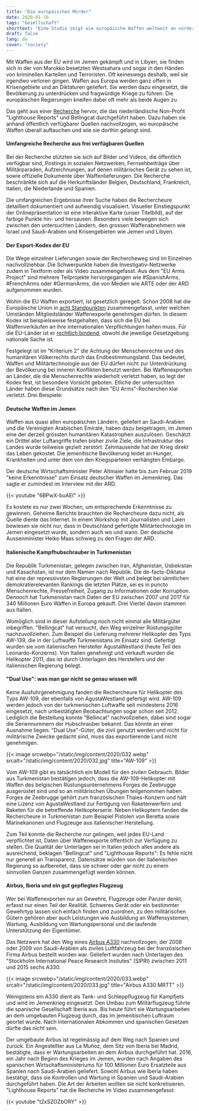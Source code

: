 ```yaml
---
title: "Die europäischen Mörder"
date: 2020-01-16
tags: "Gesellschaft"
shorttext: "Eine Studie zeigt wie europäische Waffen weltweit an vorderster Front Menschen im Auftrag westlichen Terrors und Ideologien töten."
draft: false
lang: de
cover: "society"
---
```


Mit Waffen aus der EU wird im Jemen gekämpft und in Libyen, sie finden sich in der von Marokko besetzten Westsahara und sogar in den Händen von kriminellen Kartellen und Terroristen. Oft keineswegs deshalb, weil sie irgendwo verloren gingen. Waffen aus Europa werden ganz offen in Krisengebiete und an Diktaturen geliefert. Sie werden dazu eingesetzt, die Bevölkerung zu unterdrücken und fragwürdige Kriege zu führen. Die europäischen Regierungen kneifen dabei oft mehr als beide Augen zu.

Das geht aus einer [Recherche](https://euarms.com/weapon "EU arms export - This is where European arms really end up") hervor, die das niederländische Non-Profit "Lighthouse Reports" und Bellingcat durchgeführt haben. Dazu haben sie anhand öffentlich verfügbarer Quellen nachvollzogen, wo europäische Waffen überall auftauchen und wie sie dorthin gelangt sind.

#### Umfangreiche Recherche aus frei verfügbaren Quellen

Bei der Recherche stützten sie sich auf Bilder und Videos, die öffentlich verfügbar sind, Postings in sozialen Netzwerken, Fernsehbeiträge über Militärparaden, Aufzeichnungen, auf denen militärisches Gerät zu sehen ist, sowie offizielle Dokumente über Waffenlieferungen. Die Recherche beschränkte sich auf die Herkunftsländer Belgien, Deutschland, Frankreich, Italien, die Niederlande und Spanien.

Die umfangreichen Ergebnisse ihrer Suche haben die Rechercheure detailliert dokumentiert und aufwendig visualisiert. Visueller Einstiegspunkt der Onlinepräsentation ist eine interaktive Karte (unser Titelbild), auf der farbige Punkte hin- und hersausen. Besonders viele bewegen sich zwischen den untersuchten Ländern, den grossen Waffenabnehmern wie Israel und Saudi-Arabien und Krisengebieten wie Jemen und Libyen.

#### Der Export-Kodex der EU

Die Wege einzelner Lieferungen sowie der Rechercheweg sind im Einzelnen nachvollziehbar. Die Schwerpunkte haben die Investigativ-Netzwerke zudem in Textform oder als Video zusammengefasst. Aus dem "EU Arms Project" sind mehrere Teilprojekte hervorgegangen wie #SpanishArms, #FrenchArms oder #GermanArms, die von Medien wie ARTE oder der ARD aufgenommen wurden.

Wohin die EU Waffen exportiert, ist gesetzlich geregelt. Schon 2008 hat die Europäische Union in [acht Standpunkten](/static/downloads/CELEX_32008E0944_EN_TXT.pdf "ACTS ADOPTED UNDER TITLE V OF THE EU TREATY") zusammengefasst, unter welchen Umständen Mitgliedsländer Waffenexporte genehmigen dürfen. In diesem Kodex ist beispielsweise festgehalten, dass sich die EU bei Waffenverkäufen an ihre internationalen Verpflichtungen halten muss. Für die EU-Länder ist er [rechtlich bindend](/static/downloads/st12195-en19.pdf "Council conclusions on the review of Council Common Position 2008/944/CFSP of 8 December 2008 on the control of arms exports"), obwohl die jeweilige Gesetzgebung nationale Sache ist.

Festgelegt ist im "Kriterium 2" die Achtung der Menschenrechte und des humanitären Völkerrechts durch das Endbestimmungsland. Das bedeutet, Waffen und Militärtechnologie aus der EU dürfen nicht zur Unterdrückung der Bevölkerung bei inneren Konflikten benutzt werden. Bei Waffenexporten an Länder, die die Menschenrechte wiederholt verletzt haben, so legt der Kodex fest, ist besondere Vorsicht geboten. Etliche der untersuchten Länder haben diese Grundsätze nach den "EU Arms"-Recherchen klar verletzt. Drei Beispiele:

#### Deutsche Waffen im Jemen

Waffen aus quasi allen europäischen Ländern, geliefert an Saudi-Arabien und die Vereinigten Arabischen Emirate, haben dazu beigetragen, im Jemen eine der derzeit grössten humanitären Katastrophen auszulösen. Geschätzt ein Drittel aller Luftangriffe trafen bisher zivile Ziele, die Infrastruktur des Landes wurde teilweise gezielt zerstört. Zehntausende hat der Krieg direkt das Leben gekostet. Die jemenitische Bevölkerung leidet an Hunger, Krankheiten und unter dem von den Kriegsparteien verhängten Embargo.

Der deutsche Wirtschaftsminister Peter Altmaier hatte bis zum Februar 2019 "keine Erkenntnisse" zum Einsatz deutscher Waffen im Jemenkrieg. Das sagte er zumindest im Interview mit der ARD.

{{< youtube "6BPwX-buAEI" >}}

Es kostete es nur zwei Wochen, um entsprechende Erkenntnisse zu gewinnen. Geheime Berichte brauchten die Rechercheure dazu nicht, als Quelle diente das Internet. In einem Workshop mit Journalisten und Laien bewiesen sie nicht nur, dass in Deutschland gefertigte Militärtechnologie im Jemen eingesetzt wurde, sondern auch wo und wann. Der deutsche Aussenminister Heiko Maas schwieg zu den Fragen der ARD.

#### Italienische Kampfhubschrauber in Turkmenistan

Die Republik Turkmenistan, gelegen zwischen Iran, Afghanistan, Usbekistan und Kasachstan, ist nur dem Namen nach Republik. Die de-facto-Diktatur hat eine der repressivsten Regierungen der Welt und belegt bei sämtlichen demokratierelevanten Rankings die letzten Plätze, sei es in puncto Menschenrechte, Pressefreiheit, Zugang zu Informationen oder Korruption. Dennoch hat Turkmenistan nach Daten der EU zwischen 2007 und 2017 für 340 Millionen Euro Waffen in Europa gekauft. Drei Viertel davon stammen aus Italien.

Womöglich sind in dieser Aufstellung noch nicht einmal alle Militärgüter inbegriffen. "Bellingcat" hat versucht, den Weg einzelner Rüstungsgüter nachzuvollziehen. Zum Beispiel die Lieferung mehrerer Helikopter des Typs AW-139, die in der Luftwaffe Turkmenistans im Einsatz sind. Gefertigt wurden sie vom italienischen Hersteller AgustaWestland (heute Teil des Leonardo-Konzerns). Von Italien genehmigt und verkauft wurden die Helikopter 2011, das ist durch Unterlagen des Herstellers und der italienischen Regierung belegt.

#### "Dual Use": was man gar nicht so genau wissen will

Keine Ausfuhrgenehmigung fanden die Rechercheure für Helikopter des Typs AW-109, der ebenfalls von AgustaWestland gefertigt wird. AW-109 werden jedoch von der turkmenischen Luftwaffe seit mindestens 2016 eingesetzt, nach unbestätigten Beobachtungen sogar schon seit 2012. Lediglich die Bestellung konnte "Bellincat" nachvollziehen, dabei sind sogar die Seriennummern der Hubschrauber bekannt. Das könnte an einer Ausnahme liegen: "Dual Use"-Güter, die zivil genutzt werden und nicht für militärische Zwecke gedacht sind, muss das exportierende Land nicht genehmigen.

{{< image srcwebp="/static/img/content/2020/032.webp" srcalt="/static/img/content/2020/032.jpg" title="AW-109" >}}

Vom AW-109 gibt es tatsächlich ein Modell für den zivilen Gebrauch. Bilder aus Turkmenistan bestätigen jedoch, dass die AW-109-Helikopter mit Waffen des belgischen Rüstungsunternehmens Forges de Zeebrugge ausgerüstet sind und so an militärischen Übungen teilgenommen haben. Forges de Zeebrugge gehört zum französischen Thales-Konzern und hält eine Lizenz von AgustaWestland zur Fertigung von Raketenwerfern und Raketen für die betreffende Helikopterserie. Neben Helikoptern fanden die Rechercheure in Turkmenistan zum Beispiel Pistolen von Beretta sowie Marinekanonen und Flugzeuge aus italienischer Herstellung.

Zum Teil konnte die Recherche nur gelingen, weil jedes EU-Land verpflichtet ist, Daten über Waffenexporte öffentlich zur Verfügung zu stellen. Die Qualität der Unterlagen sei in Italien jedoch alles andere als ausreichend, beklagen "Bellingcat" und "Lighthouse Reports": Es fehle nicht nur generell an Transparenz. Datensätze würden von der italienischen Regierung so aufbereitet, dass sie schwer oder gar nicht zu einem sinnvollen Ganzen zusammengefügt werden können.

#### Airbus, Iberia und ein gut gepflegtes Flugzeug

Wer bei Waffenexporten nur an Gewehre, Flugzeuge oder Panzer denkt, erfasst nur einen Teil der Realität. Schweres Gerät oder ein bestimmter Gewehrtyp lassen sich einfach finden und zuordnen, zu den militärischen Gütern gehören aber auch Leistungen wie Ausbildung an Waffensystemen, Wartung, Ausbildung von Wartungspersonal und die laufende Unterstützung der Eigentümer.

Das Netzwerk hat den Weg eines [Airbus A330](https://euarms.com/weapon/5EAIK4QDCbd50lmCMKr1qR "Airbus Refueling plane") nachvollzogen, der 2008 oder 2009 von Saudi-Arabien als ziviles Luftfahrzeug bei der französischen Firma Airbus bestellt worden war. Geliefert wurden nach Unterlagen des "Stockholm International Peace Research Insitutes" (SIPRI) zwischen 2011 und 2015 sechs A330.

{{< image srcwebp="/static/img/content/2020/033.webp" srcalt="/static/img/content/2020/033.jpg" title="Airbus A330 MRTT" >}}

Wenigstens ein A330 dient als Tank- und Schleppflugzeug für Kampfjets und wird im Jemenkrieg eingesetzt. Den Umbau zum Militärflugzeug führte die spanische Gesellschaft Iberia aus. Bis heute führt sie Wartungsarbeiten an dem umgebauten Flugzeug durch, das im jemenitischen Luftraum geortet wurde. Nach internationalen Abkommen und spanischen Gesetzen dürfte das nicht sein.

Der umgebaute Airbus ist regelmässig auf dem Weg nach Spanien und zurück. Ein Angestellter aus La Muñoz, dem Sitz von Iberia bei Madrid, bestätigte, dass er Wartungsarbeiten an dem Airbus durchgeführt hat. 2016, ein Jahr nach Beginn des Krieges im Jemen, wurden nach Angaben des spanischen Wirtschaftsministeriums für 100 Millionen Euro Ersatzteile aus Spanien nach Saudi-Arabien geliefert. Sowohl Airbus wie Iberia haben bestätigt, dass sie Kontrollen und Wartung in Spanien und Saudi-Arabien durchgeführt haben. Die Art der Arbeiten wollten sie nicht konkretisieren. "Lighthouse Reports" hat die Recherche im Video zusammengefasst:

{{< youtube "t2xSZOZbORY" >}}
